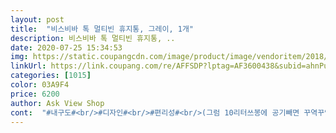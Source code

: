 ```yaml
---
layout: post 
title:  "비스비바 톡 멀티빈 휴지통, 그레이, 1개" 
description: 비스비바 톡 멀티빈 휴지통, ..
date: 2020-07-25 15:34:53 
img: https://static.coupangcdn.com/image/product/image/vendoritem/2018/10/05/3265285504/5fa654ca-a252-4b78-9046-031bbd8149a0.jpg 
linkUrl: https://link.coupang.com/re/AFFSDP?lptag=AF3600438&subid=ahnPublicAsk&pageKey=34348205&itemId=128150612&vendorItemId=3265285504&traceid=V0-113-df43b7a895312e48 
categories: [1015] 
color: 03A9F4 
price: 6200 
author: Ask View Shop 
cont:  "#내구도#<br/>#디자인#<br/>#편리성#<br/>(그럼 10리터쓰봉에 공기빼면 꾸역꾸역 3봉다리 들어가네욬ㅋㅋㅋ)<br/>++19/4/9후기 추가))⭐️⭐️<br/>+추가))<br/><br/> -<br/> -‐<br/> -<br/> -<br/> -<br/>10L짜리 쓰봉이 들어가고 뚜껑은 스윙말고 위로열리는형태를 원했거든요!!<br/>10L짜리쓰레기봉투는 끼워서 한번쓰고 쓰지않고있어요ㅠㅠ<br/>1년반 사용끝에<br/>2020.<br/>1.<br/>13 추가후기<br/>http//www.<br/>coupang.<br/>com/vp/products/34507764?itemId128808461 and amp;sourceTypeshare and amp;shareChannel<br/>‼️‼️중요한점은 10L짜리가 들어가지만 쓰레기는 5리터도 안찬다는점!<br/>▣구매동기(2번째 재구매자입니다)<br/>▣상품주문2019.<br/>03.<br/>09  배송도착2019.<br/>03.<br/>10<br/>▣제품후기<br/>.<br/> ★★★.<br/> ★.<br/> ★<br/>.<br/> ★★★.<br/> ★☆<br/>✔️가볍고 견고하네요!!! 드디어 기대기대하던 10L짜리 쓰레기봉투를 넣어보는데,,,,<br/>✔️무튼 위생적이게 잘쓸수있을거같아요ㅠㅠㅠ 화이트도 예쁘지만 베란다에서 쓸거라 그레이색! 잘쓸게요!!!❤️❤️❤️❤️<br/>✔️스티커도 들어있는데 기욥네용ㅋㅋㅋㅋ푸쉬<br/>⭐️추가))<br/>거의 1년 다되가는 시점에서 후기를 쓰자면 아직까지도 넘 잘 쓰고 있고요 ㅎㅎ집안 곳곳에 놔두니 쓰레기 버리기 번거롭지 않아 좋더라고요  화장실용으로도 놔도 손색없을듯해요 저는 기저귀 버리는 용도로 사용했는데 냄새도 전혀 새어나오지 않고 대신 억지로 구겨넣으니 휴지통이 플라스틱이라 옆으로 조금 휘더라고요 ㅎㅎ 그래도 이 가격에 이퀄리티면 저는 여러개 더 구매할 수 있을거같아요!<br/>고장 없이 잘사용하고있어요! 맞물리는 부분에 이물질이 안걸리게만 해주면 오래쓸 수 있는 것 같아요! 아무래도 플라스틱이라서 잘 부러지게 생겼지만요ㅠㅠㅠㅠㅠ 고장나면 뚜껑만 팔면 좋으련만! 무튼 너무나도 잘사용중!! 특히 오비닐닷컴 비닐봉지가 한몫잘하고 있어용!ㅋㅋㅋ자주품절이던데 그래두 양이 많으니 품절 풀릴때 쟁여놓으셔욬ㅋㅋㅋㅋㅋㅋㅋㅋ<br/>그동안 편리하게 잘썼네여<br/>그래서 깔끔하니 좋은듯 합니다.<br/><br/>그래서 롤백끼워쓰는중,,(얘도 안맞음)<br/>너무타이트하게 들어가서 들어가긴들어가지만 비닐이 울어요 ㅋㅋㅋㅋㅋㅋㅋㅋㅋㅠㅠㅠㅠㅠㅠㅜㅠㅠㅠㅠㅠ<br/>다만 안쪽 봉투를 넣는데<br/>롤백에 쓰레기 버린후 묶어서 종량제봉투에 버리네요 ㅋㅋㅋㅋㅋㅋ<br/>리뷰 보니까 10L짜리가 안 맞는다 그래서 살까 말까 고민 많았는데 그냥 끼워맞춰서 사용하자 하고 구매했거든요 근데 생각보다 잘 맞았어요 ㅋㅋㅋ딱 맞게 끼우려고하면 비닐이 너무 늘어지는데 저는 비닐 양쪽으로만 껴서 사용중이거든요 전혀 불편함 없이 잘 사용하고 있어요 ㅋㅋ그리고 뚜껑을 누르면 열리는거라 너무 편하네요 기저귀 갈고 손 사용하기 부족할 때 그냥 툭 눌러주면 열어서 빠르게 버릴 수 있고 냄새도 거의 안 새어나와서 좋아요!! 크기가 작아서 금방 채워지긴 하지만 이 가격에 이정도 퀄리티면 정말 만족합니다 재구매의사 당연있구요 화이트 색상으로 깔끔해서 어디에 놔도 지져분해 보이지 않아요 아 그리고 안에 들어 있는 스티커 몇 개 붙여주니 너무 귀엽네요 ㅋㅋㅋ<br/>비스비바 스윙으로 바꿔봤는데 쓰다가 원터치로 다시 돌아갈것같은 느낌스 ㅎㅎ<br/>색깔도 단아한 그레이.<br/><br/>쓰레기통이 넘맘에들어서 포기못해요 ㅋㅋㅋㅋ깨<br/> -끗❤️<br/>쓰통에 쓰레기봉투 해놓으면 쓰레기가 꽉차질않아요ㅜㅜ반도안참.<br/>.<br/>‼️‼️<br/>얼마전에 출산을 하고 기저귀 휴지통이 하나 있어야 되겠다 싶었어요 주민센터에서 출산선물로 10L짜리 쓰레기봉투 100매를 받았는데 쿠팡에서 둘러보다가 딱 크기가 맞을 것 같아서 구매하게 되었습니다 하나 구매해서 방에 놓고 만족하며 사용중이라 하나 더 구매해서 거실에도 하나 두고 사용중이에요<br/>오비닐닷컴 A급 무지 44호 비닐봉지 백유백 32 x 52 cm 70p<br/>원터치부분이 고장이났습니다 ㅋㅋㅋ<br/>이거 끼워 써보세욬ㅋㅋㅋㅋㅋㅋㅋ완젼딱이에요‼️‼️<br/>일반봉투 넣었더니 입구가 여유가<br/>있네요.<br/><br/>잘 사용해볼께요.<br/><br/>저는 이거 씌워놓고 묶어서 종량제에 버려용ㅋㅋㅋ<br/>터치로 열려 좋네요.<br/><br/>홀쭉한 휴지통입니다.<br/><br/>" 
---
```

